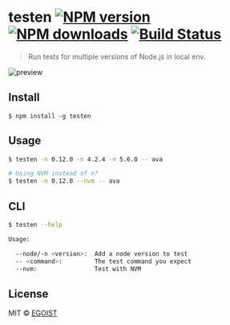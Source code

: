 # testen [![NPM version](https://img.shields.io/npm/v/testen.svg)](https://npmjs.com/package/testen) [![NPM downloads](https://img.shields.io/npm/dm/testen.svg)](https://npmjs.com/package/testen) [![Build Status](https://img.shields.io/circleci/project/egoist/testen/master.svg)](https://circleci.com/gh/egoist/testen)

> Run tests for multiple versions of Node.js in local env.

![preview](https://ooo.0o0.ooo/2016/02/16/56c2dec030097.png)

## Install

```
$ npm install -g testen
```

## Usage

```bash
$ testen -n 0.12.0 -n 4.2.4 -n 5.6.0 -- ava

# Using NVM instead of n?
$ testen -n 0.12.0 --nvm -- ava
```

## CLI

```bash
$ testen --help

Usage:

  --node/-n <version>:  Add a node version to test
  -- <command>:         The test command you expect
  --nvm:                Test with NVM
```

## License

MIT © [EGOIST](https://github.com/egoist)
